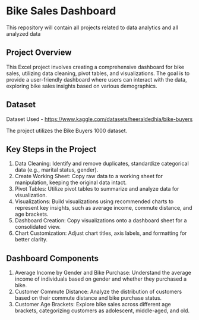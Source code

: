 # Bike Sales Dashboard
This repository will contain all projects related to data analytics and all analyzed data

## Project Overview

This Excel project involves creating a comprehensive dashboard for bike sales, utilizing data cleaning, pivot tables, and visualizations. The goal is to provide a user-friendly dashboard where users can interact with the data, exploring bike sales insights based on various demographics.

## Dataset
Dataset Used - https://www.kaggle.com/datasets/heeraldedhia/bike-buyers

The project utilizes the Bike Buyers 1000 dataset.

## Key Steps in the Project

1. Data Cleaning: Identify and remove duplicates, standardize categorical data (e.g., marital status, gender).
2. Create Working Sheet: Copy raw data to a working sheet for manipulation, keeping the original data intact.
3. Pivot Tables: Utilize pivot tables to summarize and analyze data for visualization.
4. Visualizations: Build visualizations using recommended charts to represent key insights, such as average income, commute distance, and age brackets.
5. Dashboard Creation: Copy visualizations onto a dashboard sheet for a consolidated view.
6. Chart Customization: Adjust chart titles, axis labels, and formatting for better clarity.

## Dashboard Components

1. Average Income by Gender and Bike Purchase: Understand the average income of individuals based on gender and whether they purchased a bike.
2. Customer Commute Distance: Analyze the distribution of customers based on their commute distance and bike purchase status.
3. Customer Age Brackets: Explore bike sales across different age brackets, categorizing customers as adolescent, middle-aged, and old.
